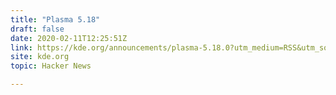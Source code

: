 ```yaml
---
title: "Plasma 5.18"
draft: false
date: 2020-02-11T12:25:51Z
link: https://kde.org/announcements/plasma-5.18.0?utm_medium=RSS&utm_source=hune
site: kde.org
topic: Hacker News  

---
```


